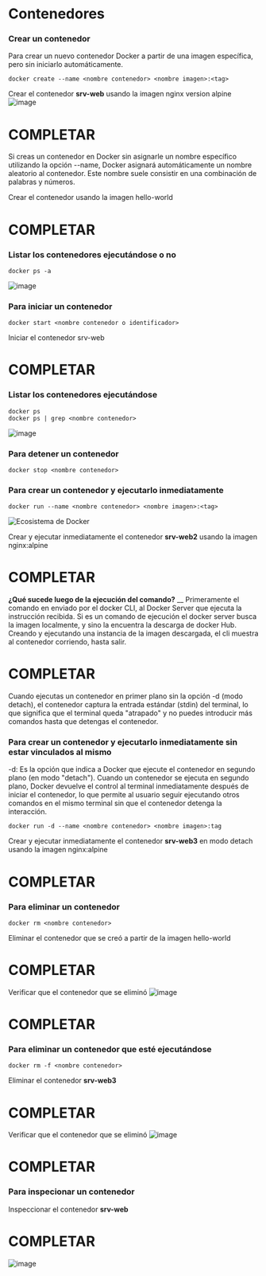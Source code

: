 # Contenedores

### Crear un contenedor
Para crear un nuevo contenedor Docker a partir de una imagen específica, pero sin iniciarlo automáticamente. 

```
docker create --name <nombre contenedor> <nombre imagen>:<tag>
```
Crear el contenedor  **srv-web** usando la imagen nginx version alpine
![image](https://github.com/estevan-j/2024A-ISWD633-GR1/assets/94009206/6273c569-9f96-4fa4-a597-f15d9a1873a7)

# COMPLETAR

Si creas un contenedor en Docker sin asignarle un nombre específico utilizando la opción --name, Docker asignará automáticamente un nombre aleatorio al contenedor. Este nombre suele consistir en una combinación de palabras y números.  

Crear el contenedor usando la imagen hello-world
# COMPLETAR

### Listar los contenedores ejecutándose o no

```
docker ps -a
```
![image](https://github.com/estevan-j/2024A-ISWD633-GR1/assets/94009206/b0efd425-147f-4e84-8dc1-7fa6f9d9afc7)

### Para iniciar un contenedor

```
docker start <nombre contenedor o identificador>
```
Iniciar el contenedor srv-web 
# COMPLETAR

### Listar los contenedores ejecutándose
```
docker ps 
docker ps | grep <nombre contenedor>
```
![image](https://github.com/estevan-j/2024A-ISWD633-GR1/assets/94009206/11a239a2-3e16-42e9-a01a-c2484e0f3985)

### Para detener un contenedor

```
docker stop <nombre contenedor>
```

### Para crear un contenedor y ejecutarlo inmediatamente

```
docker run --name <nombre contenedor> <nombre imagen>:<tag>
```
![Ecosistema de Docker](imagenes/dockerRun.PNG)

Crear y ejecutar inmediatamente el contenedor **srv-web2** usando la imagen nginx:alpine
# COMPLETAR

**¿Qué sucede luego de la ejecución del comando?**
__
Primeramente el comando en enviado por el docker CLI, al Docker Server que ejecuta la instrucción recibida.
Si es un comando de ejecución el docker server busca la imagen localmente, y sino la encuentra la descarga de docker Hub.  Creando y ejecutando una instancia de la imagen descargada, el cli muestra al contenedor corriendo, hasta salir.

# COMPLETAR  

Cuando ejecutas un contenedor en primer plano sin la opción -d (modo detach), el contenedor captura la entrada estándar (stdin) del terminal, lo que significa que el terminal queda "atrapado" y no puedes introducir más comandos hasta que detengas el contenedor.

### Para crear un contenedor y ejecutarlo inmediatamente sin estar vinculados al mismo
-d: Es la opción que indica a Docker que ejecute el contenedor en segundo plano (en modo "detach").
Cuando un contenedor se ejecuta en segundo plano, Docker devuelve el control al terminal inmediatamente después de iniciar el contenedor, lo que permite al usuario seguir ejecutando otros comandos en el mismo terminal sin que el contenedor detenga la interacción.

```
docker run -d --name <nombre contenedor> <nombre imagen>:tag
```
Crear y ejecutar inmediatamente el contenedor **srv-web3** en modo detach usando la imagen nginx:alpine
# COMPLETAR

### Para eliminar un contenedor

```
docker rm <nombre contenedor>
```
Eliminar el contenedor que se creó a partir de la imagen hello-world 
# COMPLETAR

Verificar que el contenedor que se eliminó
![image](https://github.com/estevan-j/2024A-ISWD633-GR1/assets/94009206/38727dbf-ebb6-44f6-b265-d54f7fe97cfd)

# COMPLETAR

### Para eliminar un contenedor que esté ejecutándose

```
docker rm -f <nombre contenedor>
```
Eliminar el contenedor **srv-web3** 
# COMPLETAR
Verificar que el contenedor que se eliminó
![image](https://github.com/estevan-j/2024A-ISWD633-GR1/assets/94009206/3b0f40bd-3135-426e-845d-4b01f2743ca9)

# COMPLETAR

### Para inspecionar un contenedor 

Inspeccionar el contenedor **srv-web** 
# COMPLETAR
![image](https://github.com/estevan-j/2024A-ISWD633-GR1/assets/94009206/14fb0a48-9c50-4f9e-b32c-d0eab2c5e540)
